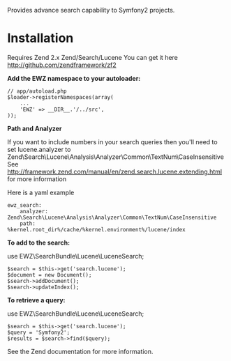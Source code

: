 Provides advance search capability to Symfony2 projects.

Installation
============

Requires Zend 2.x Zend/Search/Lucene
You can get it here http://github.com/zendframework/zf2

**Add the EWZ namespace to your autoloader:**

    // app/autoload.php
    $loader->registerNamespaces(array(
        ...
        'EWZ' => __DIR__.'/../src',
    ));

**Path and Analyzer**

If you want to include numbers in your search queries then you'll need to set
lucene.analyzer to Zend\Search\Lucene\Analysis\Analyzer\Common\TextNum\CaseInsensitive
See http://framework.zend.com/manual/en/zend.search.lucene.extending.html for more information

Here is a yaml example

    ewz_search:
        analyzer: Zend\Search\Lucene\Analysis\Analyzer\Common\TextNum\CaseInsensitive
        path:     %kernel.root_dir%/cache/%kernel.environment%/lucene/index

**To add to the search:**

use EWZ\SearchBundle\Lucene\LuceneSearch;

    $search = $this->get('search.lucene');
    $document = new Document();
    $search->addDocument();
    $search->updateIndex();

**To retrieve a query:**

use EWZ\SearchBundle\Lucene\LuceneSearch;

    $search = $this->get('search.lucene');
    $query = 'Symfony2';
    $results = $search->find($query);
  
See the Zend documentation for more information.
